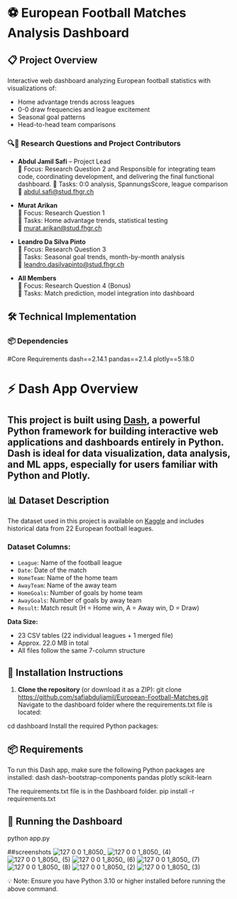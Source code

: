 # ⚽ European Football Matches Analysis Dashboard

## 📋 Project Overview
Interactive web dashboard analyzing European football statistics with visualizations of:
- Home advantage trends across leagues
- 0-0 draw frequencies and league excitement
- Seasonal goal patterns
- Head-to-head team comparisons

### 🔍👥 Research Questions and Project Contributors

- **Abdul Jamil Safi** – Project Lead  
  🔹 Focus: Research Question 2 and Responsible for integrating team code, coordinating development, and delivering the final functional dashboard.
  🔹 Tasks: 0:0 analysis, SpannungsScore, league comparison  
  📧 abdul.safi@stud.fhgr.ch

- **Murat Arikan**  
  🔹 Focus: Research Question 1  
  🔹 Tasks: Home advantage trends, statistical testing  
  📧 murat.arikan@stud.fhgr.ch

- **Leandro Da Silva Pinto**  
  🔹 Focus: Research Question 3  
  🔹 Tasks: Seasonal goal trends, month-by-month analysis  
  📧 leandro.dasilvapinto@stud.fhgr.ch

- **All Members**  
  🔹 Focus: Research Question 4 (Bonus)  
  🔹 Tasks: Match prediction, model integration into dashboard


## 🛠️ Technical Implementation

### 📦 Dependencies

#Core Requirements
dash==2.14.1
pandas==2.1.4
plotly==5.18.0

# ⚡ Dash App Overview

This project is built using [Dash](https://dash.plotly.com/), a powerful Python framework for building interactive web applications and dashboards entirely in Python. Dash is ideal for data visualization, data analysis, and ML apps, especially for users familiar with Python and Plotly.
---
## 📊 Dataset Description

The dataset used in this project is available on [Kaggle](https://www.kaggle.com/datasets/flynn28/european-football-matches) and includes historical data from 22 European football leagues.

### Dataset Columns:
- `League`: Name of the football league
- `Date`: Date of the match
- `HomeTeam`: Name of the home team
- `AwayTeam`: Name of the away team
- `HomeGoals`: Number of goals by home team
- `AwayGoals`: Number of goals by away team
- `Result`: Match result (H = Home win, A = Away win, D = Draw)

**Data Size:**  
- 23 CSV tables (22 individual leagues + 1 merged file)  
- Approx. 22.0 MB in total  
- All files follow the same 7-column structure

## 🔧 Installation Instructions

1. **Clone the repository** (or download it as a ZIP):
git clone https://github.com/safiabduljamil/European-Football-Matches.git
Navigate to the dashboard folder where the requirements.txt file is located:

cd  dashboard
Install the required Python packages:
## 📦 Requirements

To run this Dash app, make sure the following Python packages are installed:
dash
dash-bootstrap-components
pandas
plotly
scikit-learn 

The requirements.txt file is in the Dashboard folder.
pip install -r requirements.txt 

## 🚀 Running the Dashboard
python app.py

##screenshots
![127 0 0 1_8050_](https://github.com/user-attachments/assets/89b2a9e5-888e-4b6b-90b2-c2afc4aa388c)
![127 0 0 1_8050_ (4)](https://github.com/user-attachments/assets/3c5e80e6-63aa-4527-8654-c5ca1d86ac78)
![127 0 0 1_8050_ (5)](https://github.com/user-attachments/assets/cf876d82-a3e9-4c24-90b9-f6f6e2f8b1c1)
![127 0 0 1_8050_ (6)](https://github.com/user-attachments/assets/f6436f25-421f-4569-bda5-d9130015e871)
![127 0 0 1_8050_ (7)](https://github.com/user-attachments/assets/b58519cd-7c9c-434d-b3a6-6275fc2c561a)
![127 0 0 1_8050_ (8)](https://github.com/user-attachments/assets/a048e681-223f-4720-8746-f13cb96089fd)
![127 0 0 1_8050_ (2)](https://github.com/user-attachments/assets/f1205a00-4cd1-45d1-aed3-312b0619e889)
![127 0 0 1_8050_ (3)](https://github.com/user-attachments/assets/4be6b63c-b10c-4ae0-9a57-8535936a17ac)


💡 Note: Ensure you have Python 3.10 or higher installed before running the above command.
```bash

